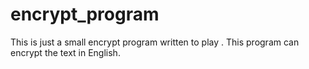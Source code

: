 # encrypt_program
This is just a small encrypt program written to play . This program can encrypt the text in English.
